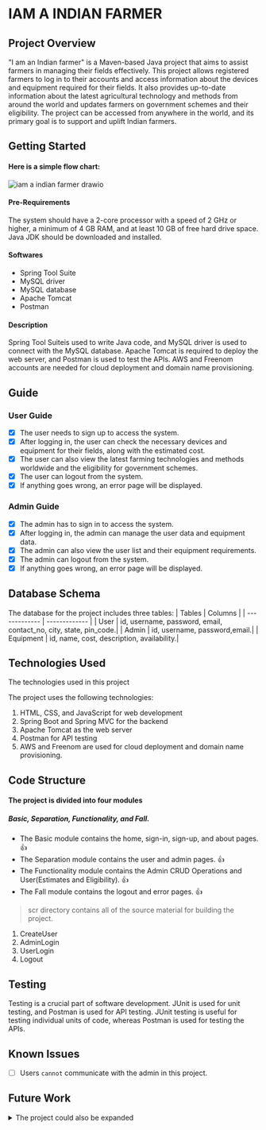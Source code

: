 # IAM A INDIAN FARMER

## Project Overview
"I am an Indian farmer" is a Maven-based Java project that aims to assist farmers in managing their fields effectively. This project allows registered farmers to log in to their accounts and access information about the devices and equipment required for their fields. It also provides up-to-date information about the latest agricultural technology and methods from around the world and updates farmers on government schemes and their eligibility. The project can be accessed from anywhere in the world, and its primary goal is to support and uplift Indian farmers.

## Getting Started
#### Here is a simple flow chart:
![iam a indian farmer drawio](https://github.com/leelasabarish/Im-an-IndianFarmer/assets/74003155/13033b19-0628-49ae-b68e-8e7e0b8a317d)



    
    
   

#### Pre-Requirements
The system should have a 2-core processor with a speed of 2 GHz or higher, a minimum of 4 GB RAM, and at least 10 GB of free hard drive space. Java JDK should be downloaded and installed.
#### Softwares
*   Spring Tool Suite 
*   MySQL driver 
*	MySQL database 
*	Apache Tomcat 
*	Postman 
#### Description
Spring Tool Suiteis used to write Java code, and MySQL driver is used to connect with the MySQL database. Apache Tomcat is required to deploy the web server, and Postman is used to test the APIs. AWS and Freenom accounts are needed for cloud deployment and domain name provisioning.
 
## Guide

### User Guide
- [x] The user needs to sign up to access the system.
- [x] After logging in, the user can check the necessary devices and equipment for their fields, along with the estimated cost.
- [x] The user can also view the latest farming technologies and methods worldwide and the eligibility for government schemes.
- [x] The user can logout from the system.
- [x] If anything goes wrong, an error page will be displayed.

### Admin Guide
- [x] The admin has to sign in to access the system.
- [x] After logging in, the admin can manage the user data and equipment data.
- [x] The admin can also view the user list and their equipment requirements.
- [x] The admin can logout from the system.
- [x] If anything goes wrong, an error page will be displayed.

## Database Schema
The database for the project includes three tables:
| Tables         | Columns |
| -------------  | ------------- |
| User           | id, username, password, email, contact_no, city, state, pin_code.|
| Admin          | id, username, password,email.|
| Equipment      | id, name, cost, description, availability.|

## Technologies Used
The technologies used in this project 

The project uses the following technologies:
1.	HTML, CSS, and JavaScript for web development  
2.	Spring Boot and Spring MVC for the backend		
3.	Apache Tomcat as the web server
4.	Postman for API testing
5.  AWS and Freenom are used for cloud deployment and domain name provisioning.

## Code Structure
#### The project is divided into four modules
##### Basic, Separation, Functionality, and Fall. 
- The Basic module contains the home, sign-in, sign-up, and about pages. :+1:
- The Separation module contains the user and admin pages. :+1:
- The Functionality module contains the Admin CRUD Operations and User(Estimates and Eligibility). :+1:
- The Fall module contains the logout and error pages. :+1:
   

> scr directory contains all of the source material for building the project.
1. CreateUser
2. AdminLogin
3. UserLogin
4. Logout



## Testing
Testing is a crucial part of software development. JUnit is used for unit testing, and Postman is used for API testing. JUnit testing is useful for testing individual units of code, whereas Postman is used for testing the APIs.

## Known Issues
- [ ] Users `cannot` communicate with the admin in this project.

## Future Work
<details>
<summary>The project could also be expanded </summary>

        Integrate a chatbot for communication between users and the admin.
        Improve the project's performance and security.
        Additionally, the project could be integrated with social media platforms to increase user engagement. 

</details>

